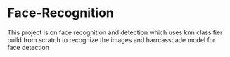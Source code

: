 # Face-Recognition
This project is on face recognition and detection which uses knn classifier build from scratch to recognize the images and harrcasscade model for face detection
